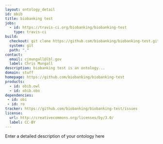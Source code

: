 ```yaml
---
layout: ontology_detail
id: obib
title: biobanking test
jobs:
  - id: https://travis-ci.org/biobanking/biobanking-test
    type: travis-ci
build:
  checkout: git clone https://github.com/biobanking/biobanking-test.git
  system: git
  path: "."
contact:
  email: cjmungall@lbl.gov
  label: Chris Mungall
description: biobanking test is an ontology...
domain: stuff
homepage: https://github.com/biobanking/biobanking-test
products:
  - id: obib.owl
  - id: obib.obo
dependencies:
 - id: obi
 - id: ro
tracker: https://github.com/biobanking/biobanking-test/issues
license:
  url: http://creativecommons.org/licenses/by/3.0/
  label: CC-BY
---
```


Enter a detailed description of your ontology here
